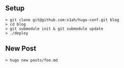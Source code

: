 ## Setup

```shell
> git clone git@github.com:x1ah/hugo-conf.git blog
> cd blog
> git submodule init & git submodule update
> ./deploy
```

## New Post

```shell
> hugo new posts/foo.md
```
